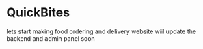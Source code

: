 # QuickBites
lets start making food ordering and delivery website
wiil update the backend and admin panel soon

